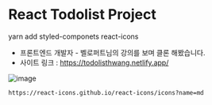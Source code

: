 # React Todolist Project

yarn add styled-componets react-icons

+ 프론트엔드 개발자 - 벨로퍼트님의 강의를 보며 클론 해봤습니다.
+ 사이트 링크 : https://todolisthwang.netlify.app/

![image](https://user-images.githubusercontent.com/60596128/103473815-fba6f200-4ddf-11eb-9ab4-b623c0d40d53.png)

```
https://react-icons.github.io/react-icons/icons?name=md
```

